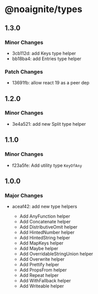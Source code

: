 # @noaignite/types

## 1.3.0

### Minor Changes

- 3cb112d: add Keys type helper
- bb18ba4: add Entries type helper

### Patch Changes

- 13691fb: allow react 19 as a peer dep

## 1.2.0

### Minor Changes

- 3e4a521: add new Split type helper

## 1.1.0

### Minor Changes

- f23a5fe: Add utility type `KeyOfAny`

## 1.0.0

### Major Changes

- aceaf42: add new type helpers

  - Add AnyFunction helper
  - Add Concatenate helper
  - Add DistributiveOmit helper
  - Add HintedNumber helper
  - Add HintedString helper
  - Add MapKeys helper
  - Add Maybe helper
  - Add OverridableStringUnion helper
  - Add Overwrite helper
  - Add Prettify helper
  - Add PropsFrom helper
  - Add Repeat helper
  - Add WithFallback helper
  - Add Writeable helper
